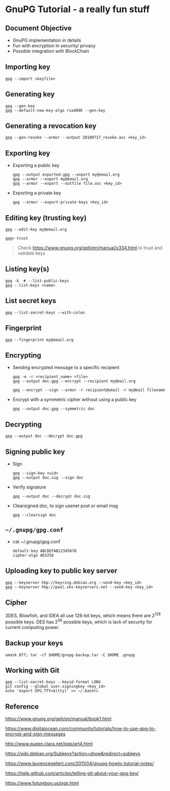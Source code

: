 # GnuPG Tutorial - a really fun stuff

## Document Objective
- GnuPG implementation in details
- Fun with encryption in security/ privacy
- Possible integration with BlockChain

## Importing key

```
gpg --import <keyfile>
```

## Generating key

```
gpg --gen-key
gpg --default-new-key-algo rsa4096 --gen-key
```

## Generating a revocation key

```
gpg --gen-revoke --armor --output 20180717_revoke.asc <key_id>
```

## Exporting key

- Exporting a public key

  ```
  gpg --output exported.gpg --export my@email.org
  gpg --armor --export my@email.org
  gpg --armor --export --outfile file.asc <key_id>
  ```

- Exporting a private key

  ```
  gpg --armor --export-private-keys <key_id>
  ```

## Editing key (trusting key)

```
gpg --edit-key my@email.org

gpg> trust
```

> Check https://www.gnupg.org/gph/en/manual/x334.html to trust and validate keys

## Listing key(s)

```
gpg -k  # --list-public-keys
gpg --list-keys <name>
```

## List secret keys
```
gpg --list-secret-keys --with-colon
```

## Fingerprint

```
gpg --fingerprint my@email.org
```

## Encrypting

- Sending encrypted message to a specific recipient

  ```
  gpg -e -r <recipient_name> <file>
  gpg --output doc.gpg --encrypt --recipient my@mail.org

  gpg --encrypt --sign --armor -r recipient@email -r my@mail filename
  ```
- Encrypt with a symmetric cipher without using a public key

  ```
  gpg --output doc.gpg --symmetric doc
  ```

## Decrypting

```
gpg --output doc --decrypt doc.gpg
```

## Signing public key

- Sign

  ```
  gpg --sign-key <uid>
  gpg --output doc.sig --sign doc
  ```

- Verify signature
  ```
  gpg --output doc --decrypt doc.sig
  ```

- Clearsigned doc, to sign usenet post or email msg
  ```
  gpg --clearsign doc
  ```

<!--
## Licensing key
-->


## ```~/.gnupg/gpg.conf```

- cat ~/.gnupg/gpg.conf
  ```
  default-key ABCDEFAB12345678
  cipher-algo AES256
  ```

## Uploading key to public key server

```
gpg --keyserver hkp://keyring.debian.org --send-key <key_id>
gpg --keyserver hkp://pool.sks-keyservers.net --send-key <key_id>
```

<!--
## Armor
-->

## Cipher

3DES, Blowfish, and IDEA all use 128-bit keys, which means there are $2^{128}$ possible keys. DES has $2^{56}$ possible keys, which is lack of security for current computing power.

## Backup your keys

```
umask 077; tar -cf $HOME/gnupg-backup.tar -C $HOME .gnupg
```

## Working with Git

```
gpg --list-secret-keys --keyid-format LONG
git config --global user.signingkey <key_id>
echo 'export GPG_TTY=$(tty)' >> ~/.bashrc
```

## Reference

https://www.gnupg.org/gph/en/manual/book1.html

https://www.digitalocean.com/community/tutorials/how-to-use-gpg-to-encrypt-and-sign-messages

http://www.queen.clara.net/pgp/art4.html

https://wiki.debian.org/Subkeys?action=show&redirect=subkeys

https://www.laurencegellert.com/2011/04/gnupg-howto-tutorial-notes/

https://help.github.com/articles/telling-git-about-your-gpg-key/

https://www.futureboy.us/pgp.html
